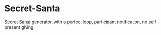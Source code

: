 # Secret-Santa
Secret Santa generator, with a perfect loop, participant notification, no self present giving
